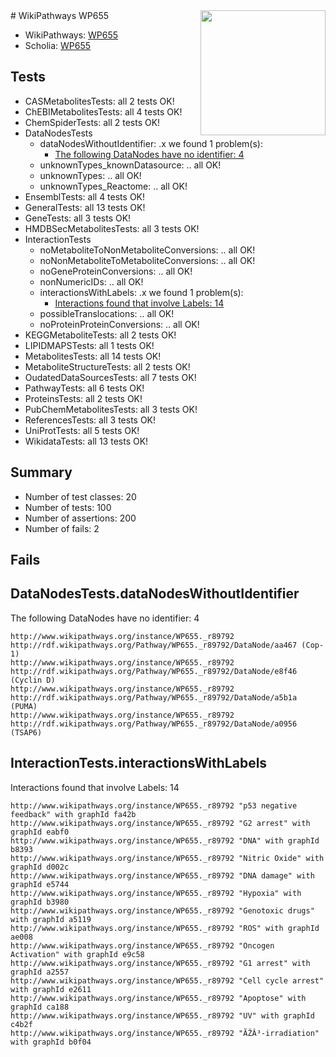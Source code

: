 <img style="float: right; width: 200px" src="https://upload.wikimedia.org/wikipedia/commons/thumb/8/83/Wplogo_with_text_500.png/640px-Wplogo_with_text_500.png" />
# WikiPathways WP655

* WikiPathways: [WP655](https://new.wikipathways.org/pathways/WP655)
* Scholia: [WP655](https://scholia.toolforge.org/wikipathways/WP655)
## Tests
* CASMetabolitesTests: all 2 tests OK!
* ChEBIMetabolitesTests: all 4 tests OK!
* ChemSpiderTests: all 2 tests OK!
* DataNodesTests
    * dataNodesWithoutIdentifier: .x we found 1 problem(s):
        * [The following DataNodes have no identifier: 4](#d2d32fa3)
    * unknownTypes_knownDatasource: .. all OK!
    * unknownTypes: .. all OK!
    * unknownTypes_Reactome: .. all OK!
* EnsemblTests: all 4 tests OK!
* GeneralTests: all 13 tests OK!
* GeneTests: all 3 tests OK!
* HMDBSecMetabolitesTests: all 3 tests OK!
* InteractionTests
    * noMetaboliteToNonMetaboliteConversions: .. all OK!
    * noNonMetaboliteToMetaboliteConversions: .. all OK!
    * noGeneProteinConversions: .. all OK!
    * nonNumericIDs: .. all OK!
    * interactionsWithLabels: .x we found 1 problem(s):
        * [Interactions found that involve Labels: 14](#fe97a8bc)
    * possibleTranslocations: .. all OK!
    * noProteinProteinConversions: .. all OK!
* KEGGMetaboliteTests: all 2 tests OK!
* LIPIDMAPSTests: all 1 tests OK!
* MetabolitesTests: all 14 tests OK!
* MetaboliteStructureTests: all 2 tests OK!
* OudatedDataSourcesTests: all 7 tests OK!
* PathwayTests: all 6 tests OK!
* ProteinsTests: all 2 tests OK!
* PubChemMetabolitesTests: all 3 tests OK!
* ReferencesTests: all 3 tests OK!
* UniProtTests: all 5 tests OK!
* WikidataTests: all 13 tests OK!


## Summary

* Number of test classes: 20
* Number of tests: 100
* Number of assertions: 200
* Number of fails: 2

## Fails

<a name="d2d32fa3" />

## DataNodesTests.dataNodesWithoutIdentifier

The following DataNodes have no identifier: 4
```
http://www.wikipathways.org/instance/WP655._r89792 http://rdf.wikipathways.org/Pathway/WP655._r89792/DataNode/aa467 (Cop-1)
http://www.wikipathways.org/instance/WP655._r89792 http://rdf.wikipathways.org/Pathway/WP655._r89792/DataNode/e8f46 (Cyclin D)
http://www.wikipathways.org/instance/WP655._r89792 http://rdf.wikipathways.org/Pathway/WP655._r89792/DataNode/a5b1a (PUMA)
http://www.wikipathways.org/instance/WP655._r89792 http://rdf.wikipathways.org/Pathway/WP655._r89792/DataNode/a0956 (TSAP6)
```

<a name="fe97a8bc" />

## InteractionTests.interactionsWithLabels

Interactions found that involve Labels: 14
```
http://www.wikipathways.org/instance/WP655._r89792 "p53 negative feedback" with graphId fa42b
http://www.wikipathways.org/instance/WP655._r89792 "G2 arrest" with graphId eabf0
http://www.wikipathways.org/instance/WP655._r89792 "DNA" with graphId b8393
http://www.wikipathways.org/instance/WP655._r89792 "Nitric Oxide" with graphId d002c
http://www.wikipathways.org/instance/WP655._r89792 "DNA damage" with graphId e5744
http://www.wikipathways.org/instance/WP655._r89792 "Hypoxia" with graphId b3980
http://www.wikipathways.org/instance/WP655._r89792 "Genotoxic drugs" with graphId a5119
http://www.wikipathways.org/instance/WP655._r89792 "ROS" with graphId ae008
http://www.wikipathways.org/instance/WP655._r89792 "Oncogen Activation" with graphId e9c58
http://www.wikipathways.org/instance/WP655._r89792 "G1 arrest" with graphId a2557
http://www.wikipathways.org/instance/WP655._r89792 "Cell cycle arrest" with graphId e2611
http://www.wikipathways.org/instance/WP655._r89792 "Apoptose" with graphId ca188
http://www.wikipathways.org/instance/WP655._r89792 "UV" with graphId c4b2f
http://www.wikipathways.org/instance/WP655._r89792 "ÃŽÂ³-irradiation" with graphId b0f04
```

